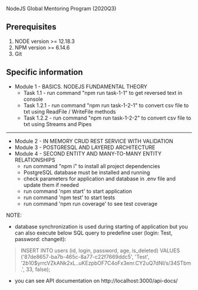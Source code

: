 NodeJS Global Mentoring Program (2020Q3)

## Prerequisites
1. NODE version >= 12.18.3
2. NPM version >= 6.14.6
3. Git

## Specific information
- Module 1 - BASICS. NODEJS FUNDAMENTAL THEORY 
    - Task 1.1   - run command "npm run task-1-1" to get reversed text in console
    - Task 1.2.1 - run command "npm run task-1-2-1" to convert csv file to txt using ReadFile / WriteFile methods
    - Task 1.2.2 - run command "npm run task-1-2-2" to convert csv file to txt using Streams and Pipes

---

- Module 2 - IN MEMORY CRUD REST SERVICE WITH VALIDATION 
- Module 3 - POSTGRESQL AND LAYERED ARCHITECTURE 
- Module 4 - SECOND ENTITY AND MANY-TO-MANY ENTITY RELATIONSHIPS
    - run command "npm i" to install all project dependencies
    - PostgreSQL database must be installed and running
    - check parameters for application and database in .env file and update them if needed
    - run command 'npm start' to start application
    - run command 'npm test' to start tests
    - run command 'npm run coverage' to see test coverage

NOTE: 
 - database synchronization is used during starting of application but you can also execute below SQL query to predefine user (login: Test, password: changeit):

> INSERT INTO users (id, login, password, age, is_deleted) VALUES ('87de8657-ba7b-465c-8a77-c22f7669ddc5', 'Test', '$2b$10$yrrcVZkANk2xL..uKEzpbOF7C4oFx3enr.CY2uQ7dNl/s/34STbm.', 33, false);

 - you can see API documentation on http://localhost:3000/api-docs/